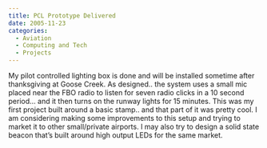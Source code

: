 ```yaml
---
title: PCL Prototype Delivered
date: 2005-11-23
categories:
  - Aviation
  - Computing and Tech
  - Projects
---
```


My pilot controlled lighting box is done and will be installed sometime after thanksgiving at Goose Creek. As designed.. the system uses a small mic placed near the FBO radio to listen for seven radio clicks in a 10 second period… and it then turns on the runway lights for 15 minutes. This was my first project built around a basic stamp.. and that part of it was pretty cool. I am considering making some improvements to this setup and trying to market it to other small/private airports. I may also try to design a solid state beacon that’s built around high output LEDs for the same market.
